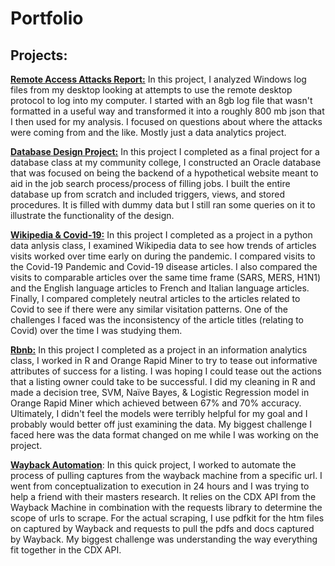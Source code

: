 # Portfolio

## Projects:
**[Remote Access Attacks Report:](https://github.com/kyleashburn/remote_access_attacks)**
In this project, I analyzed Windows log files from my desktop looking at attempts to use the remote desktop protocol to log into my computer. I started with an 8gb log file that wasn't formatted in a useful way and transformed it into a roughly 800 mb json that I then used for my analysis. I focused on questions about where the attacks were coming from and the like. Mostly just a data analytics project.

**[Database Design Project:](https://github.com/kyleashburn/Database-Project---Sinclair)**
In this project I completed as a final project for a database class at my community college, I constructed an Oracle database that was focused on being the backend of a hypothetical website meant to aid in the job search process/process of filling jobs. I built the entire database up from scratch and included triggers, views, and stored procedures. It is filled with dummy data but I still ran some queries on it to illustrate the functionality of the design.


**[Wikipedia & Covid-19:](https://github.com/kyleashburn/Wikipedia-Covid)**
In this project I completed as a project in a python data anlysis class, I examined Wikipedia data to see how trends of articles visits worked over time early on during the pandemic. I compared visits to the Covid-19 Pandemic and Covid-19 disease articles. I also compared the visits to comparable articles over the same time frame (SARS, MERS, H1N1) and the English language articles to French and Italian language articles. Finally, I compared completely neutral articles to the articles related to Covid to see if there were any similar visitation patterns. One of the challenges I faced was the inconsistency of the article titles (relating to Covid) over the time I was studying them. 

**[Rbnb:](https://github.com/kyleashburn/Rbnb)**
In this project I completed as a project in an information analytics class, I worked in R and Orange Rapid Miner to try to tease out informative attributes of success for a listing. I was hoping I could tease out the actions that a listing owner could take to be successful. I did my cleaning in R and made a decision tree, SVM, Naïve Bayes, & Logistic Regression model in Orange Rapid Miner which achieved between 67% and 70% accuracy. Ultimately, I didn't feel the models were terribly helpful for my goal and I probably would better off just examining the data. My biggest challenge I faced here was the data format changed on me while I was working on the project. 

**[Wayback Automation](https://github.com/kyleashburn/Wayback_scraping)**: In this quick project, I worked to automate the process of pulling captures from the wayback machine from a specific url. I went from conceptualization to execution in 24 hours and I was trying to help a friend with their masters research. 
It relies on the CDX API from the Wayback Machine in combination with the requests library to determine the scope of urls to scrape. For the actual scraping, I use pdfkit for the htm files on captured by Wayback and requests to pull the pdfs and docs captured by Wayback. My biggest challenge was understanding the way everything fit together in the CDX API.
